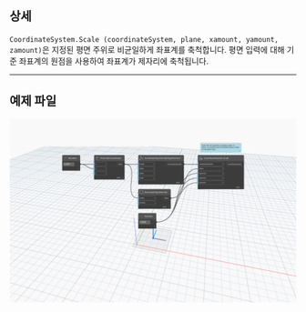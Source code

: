 <!--- Autodesk.DesignScript.Geometry.CoordinateSystem.Scale(coordinateSystem, plane, xamount, yamount, zamount) --->
<!--- NE2FY5VUCEZ5FDNQJAZD74HKN3WQSOQJXNOQ77SK3PFIJQCTF23Q --->
## 상세
`CoordinateSystem.Scale (coordinateSystem, plane, xamount, yamount, zamount)`은 지정된 평면 주위로 비균일하게 좌표계를 축척합니다. 평면 입력에 대해 기준 좌표계의 원점을 사용하여 좌표계가 제자리에 축척됩니다.
___
## 예제 파일

![CoordinateSystem.Scale(coordinateSystem, plane, xamount, yamount, zamount)](./NE2FY5VUCEZ5FDNQJAZD74HKN3WQSOQJXNOQ77SK3PFIJQCTF23Q_img.jpg)
